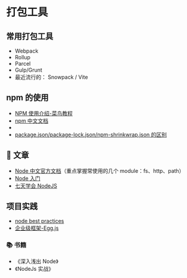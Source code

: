 # 打包工具

## 常用打包工具

- Webpack
- Rollup
- Parcel
- Gulp/Grunt
- 最近流行的： Snowpack / Vite

## npm 的使用

- [NPM 使用介绍-菜鸟教程](https://www.runoob.com/nodejs/nodejs-npm.html)
- [npm 中文文档](https://www.npmjs.cn/)
-
- [package.json/package-lock.json/npm-shrinkwrap.json 的区别](https://medium.com/@hossam.hilal0/package-json-vs-package-lock-json-vs-npm-shrinkwrap-json-33fcddc1521a)

## 📄 文章

- [Node 中文官方文档](http://nodejs.cn/)（重点掌握常使用的几个 module：fs、http、path）
- [Node 入门](https://www.nodebeginner.org/index-zh-cn.html)
- [七天学会 NodeJS](https://nqdeng.github.io/7-days-nodejs/)

## 项目实践

- [node best practices](https://github.com/goldbergyoni/nodebestpractices)
- [企业级框架-Egg.js](https://eggjs.org/)

### 📚 书籍

- 《深入浅出 Node》
- 《NodeJs 实战》
